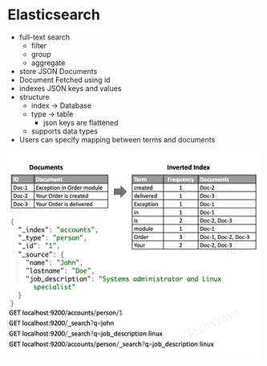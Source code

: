 # Elasticsearch
- full-text search
  - filter
  - group
  - aggregate
- store JSON Documents
- Document Fetched using id
- indexes JSON keys and values
- structure
  - index -> Database
  - type -> table
    - json keys are flattened
  - supports data types
- Users can specify mapping between terms and documents

![Alt text](image-44.png)